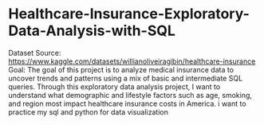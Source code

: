 # Healthcare-Insurance-Exploratory-Data-Analysis-with-SQL
Dataset Source: https://www.kaggle.com/datasets/willianoliveiragibin/healthcare-insurance
Goal: The goal of this project is to analyze medical insurance data to uncover trends and patterns using a mix of basic and intermediate SQL queries. Through this exploratory data analysis project, I want to understand what demographic and lifestyle factors such as age, smoking, and region most impact healthcare insurance costs in America. i want to practice my sql and python for data visualization
